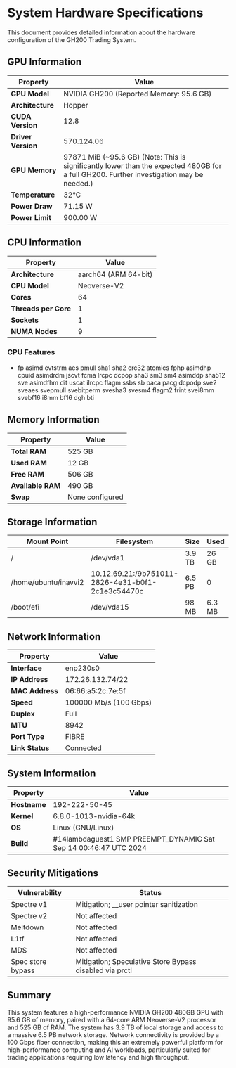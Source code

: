 # System Hardware Specifications

This document provides detailed information about the hardware configuration of the GH200 Trading System.

## GPU Information

| Property | Value |
|----------|-------|
| **GPU Model** | NVIDIA GH200 (Reported Memory: 95.6 GB) |
| **Architecture** | Hopper |
| **CUDA Version** | 12.8 |
| **Driver Version** | 570.124.06 |
| **GPU Memory** | 97871 MiB (~95.6 GB)  (Note: This is significantly lower than the expected 480GB for a full GH200. Further investigation may be needed.) |
| **Temperature** | 32°C |
| **Power Draw** | 71.15 W |
| **Power Limit** | 900.00 W |

## CPU Information

| Property | Value |
|----------|-------|
| **Architecture** | aarch64 (ARM 64-bit) |
| **CPU Model** | Neoverse-V2 |
| **Cores** | 64 |
| **Threads per Core** | 1 |
| **Sockets** | 1 |
| **NUMA Nodes** | 9 |

### CPU Features
- fp asimd evtstrm aes pmull sha1 sha2 crc32 atomics fphp asimdhp cpuid asimdrdm jscvt fcma lrcpc dcpop sha3 sm3 sm4 asimddp sha512 sve asimdfhm dit uscat ilrcpc flagm ssbs sb paca pacg dcpodp sve2 sveaes svepmull svebitperm svesha3 svesm4 flagm2 frint svei8mm svebf16 i8mm bf16 dgh bti

## Memory Information

| Property | Value |
|----------|-------|
| **Total RAM** | 525 GB |
| **Used RAM** | 12 GB |
| **Free RAM** | 506 GB |
| **Available RAM** | 490 GB |
| **Swap** | None configured |

## Storage Information

| Mount Point | Filesystem | Size | Used | Available | Use% |
|-------------|------------|------|------|-----------|------|
| / | /dev/vda1 | 3.9 TB | 26 GB | 3.9 TB | 1% |
| /home/ubuntu/inavvi2 | 10.12.69.21:/9b751011-2826-4e31-b0f1-2c1e3c54470c | 6.5 PB | 0 | 6.5 PB | 0% |
| /boot/efi | /dev/vda15 | 98 MB | 6.3 MB | 92 MB | 7% |

## Network Information

| Property | Value |
|----------|-------|
| **Interface** | enp230s0 |
| **IP Address** | 172.26.132.74/22 |
| **MAC Address** | 06:66:a5:2c:7e:5f |
| **Speed** | 100000 Mb/s (100 Gbps) |
| **Duplex** | Full |
| **MTU** | 8942 |
| **Port Type** | FIBRE |
| **Link Status** | Connected |

## System Information

| Property | Value |
|----------|-------|
| **Hostname** | 192-222-50-45 |
| **Kernel** | 6.8.0-1013-nvidia-64k |
| **OS** | Linux (GNU/Linux) |
| **Build** | #14lambdaguest1 SMP PREEMPT_DYNAMIC Sat Sep 14 00:46:47 UTC 2024 |

## Security Mitigations

| Vulnerability | Status |
|---------------|--------|
| Spectre v1 | Mitigation; __user pointer sanitization |
| Spectre v2 | Not affected |
| Meltdown | Not affected |
| L1tf | Not affected |
| MDS | Not affected |
| Spec store bypass | Mitigation; Speculative Store Bypass disabled via prctl |

## Summary

This system features a high-performance NVIDIA GH200 480GB GPU with 95.6 GB of memory, paired with a 64-core ARM Neoverse-V2 processor and 525 GB of RAM. The system has 3.9 TB of local storage and access to a massive 6.5 PB network storage. Network connectivity is provided by a 100 Gbps fiber connection, making this an extremely powerful platform for high-performance computing and AI workloads, particularly suited for trading applications requiring low latency and high throughput.